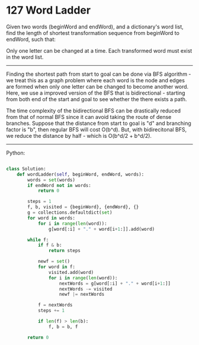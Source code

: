 # 127 Word Ladder

Given two words (beginWord and endWord), and a dictionary's word list, find the
length of shortest transformation sequence from beginWord to endWord, such
that:

Only one letter can be changed at a time.
Each transformed word must exist in the word list.

---

Finding the shortest path from start to goal can be done via BFS algorithm - we
treat this as a graph problem where each word is the node and edges are formed
when only one letter can be changed to become another word. Here, we use
a improved version of the BFS that is bidirectional - starting from both end of
the start and goal to see whether the there exists a path.

The time complexity of the bidirectional BFS can be drastically reduced from
that of normal BFS since it can avoid taking the route of dense branches.
Suppose that the distance from start to goal is "d" and branching factor is
"b", then regular BFS will cost O(b^d). But, with bidirecitonal BFS, we reduce
the distance by half - which is O(b^d/2 + b^d/2).

---

Python:

```python

class Solution:
    def wordLadder(self, beginWord, endWord, words):
        words = set(words)
        if endWord not in words:
            return 0

        steps = 1
        f, b, visited = {beginWord}, {endWord}, {}
        g = collections.defaultdict(set)
        for word in words:
            for i in range(len(word)):
                g[word[:i] + "." + word[i+1:]].add(word)

        while f:
            if f & b:
                return steps

            newf = set()
            for word in f:
                visited.add(word)
                for i in range(len(word)):
                    nextWords = g[word[:i] + "." + word[i+1:]]
                    nextWords -= visited
                    newf |= nextWords

            f = nextWords
            steps += 1

            if len(f) > len(b):
                f, b = b, f

        return 0
```
